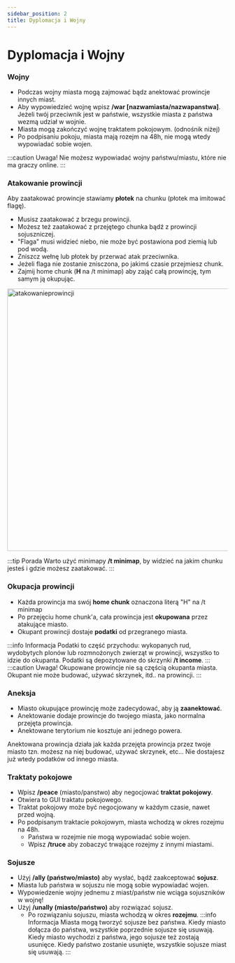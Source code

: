 ```yaml
---
sidebar_position: 2
title: Dyplomacja i Wojny
---
```


# Dyplomacja i Wojny

### Wojny
- Podczas wojny miasta mogą zajmować bądz anektować prowincje innych miast.
- Aby wypowiedzieć wojnę wpisz **/war [nazwamiasta/nazwapanstwa]**. Jeżeli twój przeciwnik jest w państwie, wszystkie miasta z państwa wezmą udział w wojnie.
- Miasta mogą zakończyć wojnę traktatem pokojowym. (odnośnik niżej)
- Po podpisaniu pokoju, miasta mają rozejm na 48h, nie mogą wtedy wypowiadać sobie wojen.

:::caution Uwaga!
Nie możesz wypowiadać wojny państwu/miastu, które nie ma graczy online. 
:::
### Atakowanie prowincji
Aby zaatakować prowincje stawiamy **płotek** na chunku (płotek ma imitować flagę). 
- Musisz zaatakować z brzegu prowincji.
- Możesz też zaatakować z przejętego chunka bądź z prowincji sojuszniczej.
- "Flaga" musi widzieć niebo, nie może być postawiona pod ziemią lub pod wodą.
- Zniszcz wełnę lub płotek by przerwać atak przeciwnika.
- Jeżeli flaga nie zostanie znisczona, po jakimś czasie przejmiesz chunk.
- Zajmij home chunk (**H** na /t minimap) aby zająć całą prowincję, tym samym ją okupując.

<div class="box">
    <img 
    src={require('./img/Gif_1.gif').default}
    alt="atakowanieprowincji"
    width="600"
    />
</div>

:::tip Porada
Warto użyć minimapy **/t minimap**, by widzieć na jakim chunku jesteś i gdzie możesz zaatakować.
:::

### Okupacja prowincji
- Każda prowincja ma swój **home chunk** oznaczona literą "H" na /t minimap
- Po przejęciu home chunk'a, cała prowincja jest **okupowana** przez atakujące miasto.
- Okupant prowincji dostaje **podatki** od przegranego miasta.

:::info Informacja
Podatki to część przychodu: wykopanych rud, wydobytych plonów lub rozmnożonych zwierząt w prowincji, wszystko to idzie do okupanta. Podatki są depozytowane do skrzynki **/t income**.
:::
:::caution Uwaga!
Okupowane prowincje nie są częścią okupanta miasta. Okupant nie może budować, używać skrzynek, itd.. na prowincji.
:::

### Aneksja
- Miasto okupujące prowincję może zadecydować, aby ją **zaanektować**.
- Anektowanie dodaje prowincje do twojego miasta, jako normalna przejęta prowincja.
- Anektowane terytorium nie kosztuje ani jednego powera.

Anektowana prowincja działa jak każda przejęta prowincja przez twoje miasto tzn. możesz na niej budować, używać skrzynek, etc...
Nie dostajesz już wtedy podatków od innego miasta.

### Traktaty pokojowe
- Wpisz **/peace** (miasto/panstwo) aby negocjować **traktat pokojowy**.
- Otwiera to GUI traktatu pokojowego.
- Traktat pokojowy może być negocjowany w każdym czasie, nawet przed wojną.
- Po podpisanym traktacie pokojowym, miasta wchodzą w okres rozejmu na 48h.
	- Państwa w rozejmie nie mogą wypowiadać sobie wojen.
	- Wpisz **/truce** aby zobaczyć trwające rozejmy z innymi miastami.

### Sojusze
- Użyj **/ally (państwo/miasto)** aby wysłać, bądź zaakceptować **sojusz**.
- Miasta lub państwa w sojuszu nie mogą sobie wypowiadać wojen.
- Wypowiedzenie wojny jednemu z miast/państw nie wciąga sojuszników w wojnę!
- Użyj **/unally (miasto/państwo)** aby rozwiązać sojusz.
	- Po rozwiązaniu sojuszu, miasta wchodzą w okres **rozejmu**.
:::info Informacja
Miasta mogą tworzyć sojusze bez państwa. Kiedy miasto dołącza do państwa, wszystkie poprzednie sojusze się usuwają. Kiedy miasto wychodzi z państwa, jego sojusze też zostają usunięce. Kiedy państwo zostanie usunięte, wszystkie sojusze miast się usuwają.
:::
	











